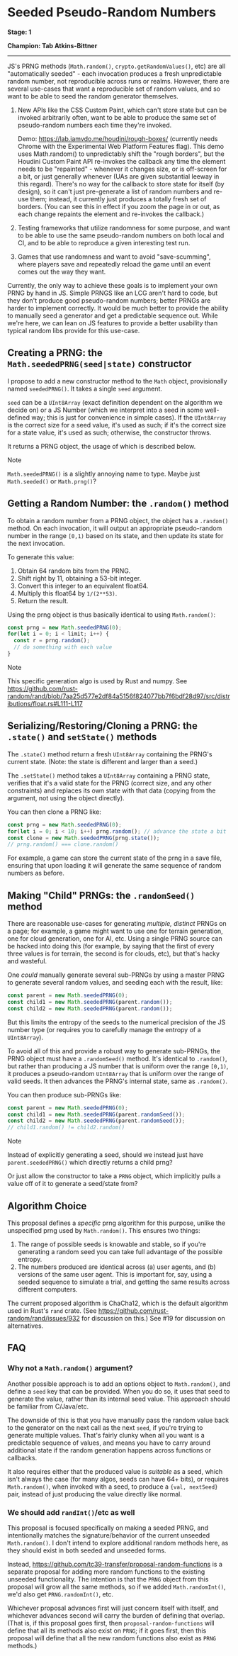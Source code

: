 # Seeded Pseudo-Random Numbers

**Stage: 1**

**Champion: Tab Atkins-Bittner**

------

JS's PRNG methods (`Math.random()`, `crypto.getRandomValues()`, etc) are all "automatically seeded" - each invocation produces a fresh unpredictable random number, not reproducible across runs or realms.  However, there are several use-cases that want a reproducible set of random values, and so want to be able to seed the random generator themselves.

1. New APIs like the CSS Custom Paint, which can't store state but can be invoked arbitrarily often, want to be able to produce the same set of pseudo-random numbers each time they're invoked.

    Demo: <https://lab.iamvdo.me/houdini/rough-boxes/> (currently needs Chrome with the Experimental Web Platform Features flag).  This demo uses Math.random() to unpredictably shift the "rough borders", but the Houdini Custom Paint API re-invokes the callback any time the element needs to be "repainted" - whenever it changes size, or is off-screen for a bit, or just generally whenever (UAs are given substantial leeway in this regard). There's no way for the callback to store state for itself (by design), so it can't just pre-generate a list of random numbers and re-use them; instead, it currently just produces a totally fresh set of borders. (You can see this in effect if you zoom the page in or out, as each change repaints the element and re-invokes the callback.)

2. Testing frameworks that utilize randomness for some purpose, and want to be able to use the same pseudo-random numbers on both local and CI, and to be able to reproduce a given interesting test run.

3. Games that use randomness and want to avoid "save-scumming", where players save and repeatedly reload the game until an event comes out the way they want.

Currently, the only way to achieve these goals is to implement your own PRNG by hand in JS. Simple PRNGS like an LCG aren't hard to code, but they don't produce good pseudo-random numbers; better PRNGs are harder to implement correctly. It would be much better to provide the ability to manually seed a generator and get a predictable sequence out.  While we're here, we can lean on JS features to provide a better usability than typical random libs provide for this use-case.

Creating a PRNG: the `Math.seededPRNG(seed|state)` constructor
--------------------------------------------------------------

I propose to add a new constructor method to the `Math` object, provisionally named `seededPRNG()`. It takes a single `seed` argument.

`seed` can be a `UInt8Array` (exact definition dependent on the algorithm we decide on)
or a JS Number (which we interpret into a seed in some well-defined way; this is just for convenience in simple cases).
If the `UInt8Array` is the correct size for a seed value,
it's used as such;
if it's the correct size for a state value,
it's used as such;
otherwise,
the constructor throws.

It returns a PRNG object, the usage of which is described below.

> [!NOTE]
> `Math.seededPRNG()` is a slightly annoying name to type.
> Maybe just `Math.seeded()` or `Math.prng()`?


Getting a Random Number: the `.random()` method
-----------------------------------------------

To obtain a random number from a PRNG object, the object has a `.random()` method. On each invocation, it will output an appropriate pseudo-random number in the range `[0,1)` based on its state, and then update its state for the next invocation.

To generate this value:

1. Obtain 64 random bits from the PRNG.
2. Shift right by 11, obtaining a 53-bit integer.
3. Convert this integer to an equivalent float64.
4. Multiply this float64 by `1/(2**53)`.
5. Return the result.

Using the prng object is thus basically identical to using `Math.random()`:

```js
const prng = new Math.seededPRNG(0);
for(let i = 0; i < limit; i++) {
  const r = prng.random();
  // do something with each value
}
```

> [!NOTE]
> This specific generation algo is used by Rust and numpy.
> See <https://github.com/rust-random/rand/blob/7aa25d577e2df84a5156f824077bb7f6bdf28d97/src/distributions/float.rs#L111-L117>

Serializing/Restoring/Cloning a PRNG: the `.state()` and `setState()` methods
-----------------------------------------------------------

The `.state()` method return a fresh `UInt8Array` containing the PRNG's current state.
(Note: the state is different and larger than a seed.)

The `.setState()` method takes a `UInt8Array` containing a PRNG state,
verifies that it's a valid state for the PRNG
(correct size, and any other constraints)
and replaces its own state with that data
(copying from the argument,
not using the object directly).

You can then clone a PRNG like:

```js
const prng = new Math.seededPRNG(0);
for(let i = 0; i < 10; i++) prng.random(); // advance the state a bit
const clone = new Math.seededPRNG(prng.state());
// prng.random() === clone.random()
```

For example, a game can store the current state of the prng in a save file,
ensuring that upon loading it will generate the same sequence of random numbers as before.

Making "Child" PRNGs: the `.randomSeed()` method
------------------------------------------------

There are reasonable use-cases for generating *multiple, distinct* PRNGs on a page;
for example, a game might want to use one for terrain generation, one for cloud generation, one for AI, etc.
Using a single PRNG source can be hacked into doing this
(for example, by saying that the first of every three values is for terrain, the second is for clouds, etc),
but that's hacky and wasteful.

One *could* manually generate several sub-PRNGs by using a master PRNG to generate several random values,
and seeding each with the result,
like:

```js
const parent = new Math.seededPRNG(0);
const child1 = new Math.seededPRNG(parent.random());
const child2 = new Math.seededPRNG(parent.random());
```

But this limits the entropy of the seeds to the numerical precision of the JS number type
(or requires you to carefully manage the entropy of a `UInt8Array`).

To avoid all of this and provide a robust way to generate sub-PRNGs,
the PRNG object must have a `.randomSeed()` method.
It's identical to `.random()`,
but rather than producing a JS number that is uniform over the range `[0,1)`,
it produces a pseudo-random `UInt8Array` that is uniform over the range of valid seeds.
It then advances the PRNG's internal state,
same as `.random()`.

You can then produce sub-PRNGs like:

```js
const parent = new Math.seededPRNG(0);
const child1 = new Math.seededPRNG(parent.randomSeed());
const child2 = new Math.seededPRNG(parent.randomSeed());
// child1.random() != child2.random()
```

> [!NOTE]
> Instead of explicitly generating a seed,
> should we instead just have `parent.seededPRNG()`
> which directly returns a child prng?
>
> Or just allow the constructor to take a `PRNG` object,
> which implicitly pulls a value off of it to generate a seed/state from?


Algorithm Choice
----------------

This proposal defines a *specific* prng algorithm for this purpose,
unlike the unspecified prng used by `Math.random()`.
This ensures two things:

1. The range of possible seeds is knowable and stable, so if you're generating a random seed you can take full advantage of the possible entropy.
2. The numbers produced are identical across (a) user agents, and (b) versions of the same user agent.  This is important for, say, using a seeded sequence to simulate a trial, and getting the same results across different computers.

The current proposed algorithm is ChaCha12,
which is the default algorithm used in Rust's `rand` crate.
(See <https://github.com/rust-random/rand/issues/932> for discussion on this.)
See #19 for discussion on alternatives.

FAQ
----

### Why not a `Math.random()` argument? ###

Another possible approach is to add an options object to `Math.random()`, and define a `seed` key that can be provided.  When you do so, it uses that seed to generate the value, rather than its internal seed value.  This approach should be familiar from C/Java/etc.

The downside of this is that you have manually pass the random value back to the generator on the next call as the next `seed`, if you're trying to generate multiple values.  That's fairly clunky when all you want is a predictable sequence of values, and means you have to carry around additional state if the random generation happens across functions or callbacks.

It also requires either that the produced value is *suitable* as a seed, which isn't always the case (for many algos, seeds can have 64+ bits), or requires `Math.random()`, when invoked with a seed, to produce a `{val, nextSeed}` pair, instead of just producing the value directly like normal.

### We should add `randInt()`/etc as well ###

This proposal is focused specifically on making a seeded PRNG, and intentionally matches the signature/behavior of the current unseeded `Math.random()`. I don't intend to explore additional random methods here, as they should exist in both seeded and unseeded forms.

Instead, <https://github.com/tc39-transfer/proposal-random-functions> is a separate proposal for adding more random functions to the existing unseeded functionality. The intention is that the `PRNG` object from this proposal will grow all the same methods, so if we added `Math.randomInt()`, we'd also get `PRNG.randomInt()`, etc.

Whichever proposal advances first will just concern itself with itself, and whichever advances second will carry the burden of defining that overlap. (That is, if this proposal goes first, then `proposal-random-functions` will define that all its methods also exist on `PRNG`; if it goes first, then this proposal will define that all the new random functions also exist as `PRNG` methods.)